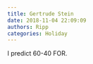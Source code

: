 ```yaml
---
title: Gertrude Stein
date: 2018-11-04 22:09:09
authors: Ripp
categories: Holiday
---
```


 I predict 60-40 FOR.